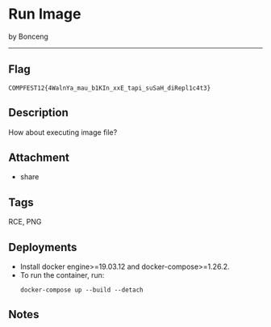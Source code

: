 # Run Image

by Bonceng

---

## Flag

```
COMPFEST12{4WalnYa_mau_b1KIn_xxE_tapi_suSaH_diRepl1c4t3}
```

## Description
How about executing image file?

## Attachment
- share

## Tags
RCE, PNG

## Deployments

- Install docker engine>=19.03.12 and docker-compose>=1.26.2.
- To run the container, run:
    ```
    docker-compose up --build --detach
    ```

## Notes
